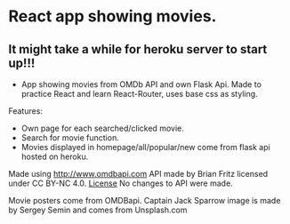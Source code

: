 # React app showing movies.

## It might take a while for heroku server to start up!!!

- App showing movies from OMDb API and own Flask Api. Made to practice React and learn React-Router, uses base css as styling.

Features:

- Own page for each searched/clicked movie.
- Search for movie function.
- Movies displayed in homepage/all/popular/new come from flask api hosted on heroku.



Made using http://www.omdbapi.com API made by Brian Fritz licensed under CC BY-NC 4.0. [License](https://creativecommons.org/licenses/by-nc/4.0/)
No changes to API were made.

Movie posters come from OMDBapi.
Captain Jack Sparrow image is made by Sergey Semin and comes from Unsplash.com
